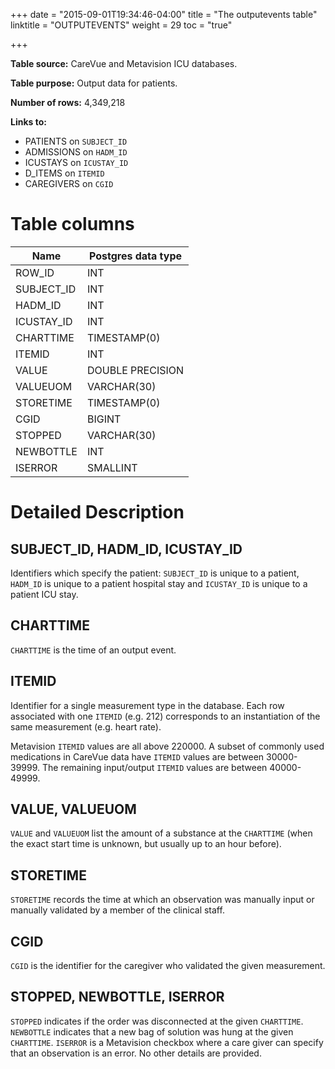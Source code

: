 +++
date = "2015-09-01T19:34:46-04:00"
title = "The outputevents table"
linktitle = "OUTPUTEVENTS"
weight = 29
toc = "true"

+++

**Table source:** CareVue and Metavision ICU databases.

**Table purpose:** Output data for patients.

**Number of rows:** 4,349,218

**Links to:**

* PATIENTS on `SUBJECT_ID`
* ADMISSIONS on `HADM_ID`
* ICUSTAYS on `ICUSTAY_ID`
* D_ITEMS on `ITEMID`
* CAREGIVERS on `CGID`

<!-- # Important considerations -->

# Table columns

Name | Postgres data type
---- | ----
ROW\_ID | INT
SUBJECT\_ID | INT
HADM\_ID | INT
ICUSTAY\_ID | INT
CHARTTIME | TIMESTAMP(0)
ITEMID | INT
VALUE | DOUBLE PRECISION
VALUEUOM | VARCHAR(30)
STORETIME | TIMESTAMP(0)
CGID | BIGINT
STOPPED | VARCHAR(30)
NEWBOTTLE | INT
ISERROR | SMALLINT

# Detailed Description

## SUBJECT_ID, HADM_ID, ICUSTAY_ID

Identifiers which specify the patient: `SUBJECT_ID` is unique to a patient, `HADM_ID` is unique to a patient hospital stay and `ICUSTAY_ID` is unique to a patient ICU stay.

## CHARTTIME

`CHARTTIME` is the time of an output event.

## ITEMID

Identifier for a single measurement type in the database. Each row associated with one `ITEMID` (e.g. 212) corresponds to an instantiation of the same measurement (e.g. heart rate).

Metavision `ITEMID` values are all above 220000. A subset of commonly used medications in CareVue data have `ITEMID` values are between 30000-39999. The remaining input/output `ITEMID` values are between 40000-49999.

## VALUE, VALUEUOM

`VALUE` and `VALUEUOM` list the amount of a substance at the `CHARTTIME` (when the exact start time is unknown, but usually up to an hour before).

## STORETIME

`STORETIME` records the time at which an observation was manually input or manually validated by a member of the clinical staff.

## CGID

`CGID` is the identifier for the caregiver who validated the given measurement.

## STOPPED, NEWBOTTLE, ISERROR

`STOPPED` indicates if the order was disconnected at the given `CHARTTIME`. `NEWBOTTLE` indicates that a new bag of solution was hung at the given `CHARTTIME`. `ISERROR` is a Metavision checkbox where a care giver can specify that an observation is an error. No other details are provided.
